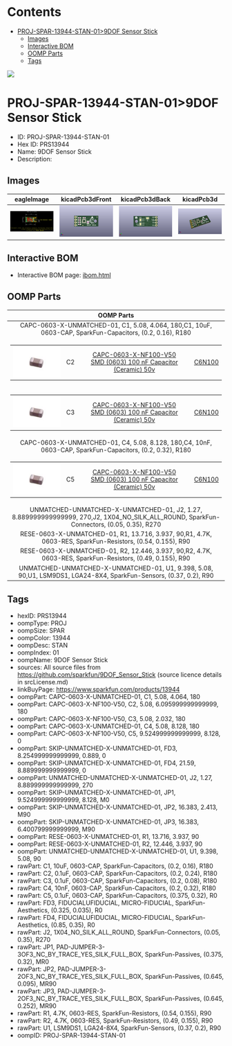 



Contents
========

* [PROJ-SPAR-13944-STAN-01>9DOF Sensor Stick](#proj-spar-13944-stan-019dof-sensor-stick)
	* [Images](#images)
	* [Interactive BOM](#interactive-bom)
	* [OOMP Parts](#oomp-parts)
	* [Tags](#tags)
  
![][im]
# PROJ-SPAR-13944-STAN-01>9DOF Sensor Stick

- ID: PROJ-SPAR-13944-STAN-01
- Hex ID: PRS13944
- Name: 9DOF Sensor Stick
- Description: 

## Images
  
  

|eagleImage|kicadPcb3dFront|kicadPcb3dBack|kicadPcb3d|
| :---: | :---: | :---: | :---: |
|[![eagleImage](eagleImage_140.png)](eagleImage_600.png)|[![kicadPcb3dFront](kicadPcb3dFront_140.png)](kicadPcb3dFront_600.png)|[![kicadPcb3dBack](kicadPcb3dBack_140.png)](kicadPcb3dBack_600.png)|[![kicadPcb3d](kicadPcb3d_140.png)](kicadPcb3d_600.png)|

## Interactive BOM

- Interactive BOM page: [ibom.html](kicad/bom/ibom.html)

## OOMP Parts
  

|OOMP Parts|
| :---: |
|CAPC-0603-X-UNMATCHED-01, C1, 5.08, 4.064, 180,C1, 10uF, 0603-CAP, SparkFun-Capacitors, (0.2, 0.16), R180|
|<table><tr><td>![CAPC-0603-X-NF100-V50](https://raw.githubusercontent.com/oomlout/oomlout_OOMP_parts/main/CAPC-0603-X-NF100-V50/image_140.jpg)</td><td> C2</td><td>[CAPC-0603-X-NF100-V50<br>SMD (0603) 100 nF Capacitor (Ceramic) 50v](https://github.com/oomlout/oomlout_OOMP_parts/tree/main/CAPC-0603-X-NF100-V50/)</td><td>[C6N100](https://github.com/oomlout/oomlout_OOMP_parts/tree/main/CAPC-0603-X-NF100-V50/)</td></tr></table>|
|<table><tr><td>![CAPC-0603-X-NF100-V50](https://raw.githubusercontent.com/oomlout/oomlout_OOMP_parts/main/CAPC-0603-X-NF100-V50/image_140.jpg)</td><td> C3</td><td>[CAPC-0603-X-NF100-V50<br>SMD (0603) 100 nF Capacitor (Ceramic) 50v](https://github.com/oomlout/oomlout_OOMP_parts/tree/main/CAPC-0603-X-NF100-V50/)</td><td>[C6N100](https://github.com/oomlout/oomlout_OOMP_parts/tree/main/CAPC-0603-X-NF100-V50/)</td></tr></table>|
|CAPC-0603-X-UNMATCHED-01, C4, 5.08, 8.128, 180,C4, 10nF, 0603-CAP, SparkFun-Capacitors, (0.2, 0.32), R180|
|<table><tr><td>![CAPC-0603-X-NF100-V50](https://raw.githubusercontent.com/oomlout/oomlout_OOMP_parts/main/CAPC-0603-X-NF100-V50/image_140.jpg)</td><td> C5</td><td>[CAPC-0603-X-NF100-V50<br>SMD (0603) 100 nF Capacitor (Ceramic) 50v](https://github.com/oomlout/oomlout_OOMP_parts/tree/main/CAPC-0603-X-NF100-V50/)</td><td>[C6N100](https://github.com/oomlout/oomlout_OOMP_parts/tree/main/CAPC-0603-X-NF100-V50/)</td></tr></table>|
|UNMATCHED-UNMATCHED-X-UNMATCHED-01, J2, 1.27, 8.889999999999999, 270,J2, 1X04_NO_SILK_ALL_ROUND, SparkFun-Connectors, (0.05, 0.35), R270|
|RESE-0603-X-UNMATCHED-01, R1, 13.716, 3.937, 90,R1, 4.7K, 0603-RES, SparkFun-Resistors, (0.54, 0.155), R90|
|RESE-0603-X-UNMATCHED-01, R2, 12.446, 3.937, 90,R2, 4.7K, 0603-RES, SparkFun-Resistors, (0.49, 0.155), R90|
|UNMATCHED-UNMATCHED-X-UNMATCHED-01, U1, 9.398, 5.08, 90,U1, LSM9DS1, LGA24-8X4, SparkFun-Sensors, (0.37, 0.2), R90|

## Tags

- hexID: PRS13944
- oompType: PROJ
- oompSize: SPAR
- oompColor: 13944
- oompDesc: STAN
- oompIndex: 01
- oompName: 9DOF Sensor Stick
- sources: All source files from https://github.com/sparkfun/9DOF_Sensor_Stick (source licence details in srcLicense.md)
- linkBuyPage: https://www.sparkfun.com/products/13944
- oompPart: CAPC-0603-X-UNMATCHED-01, C1, 5.08, 4.064, 180
- oompPart: CAPC-0603-X-NF100-V50, C2, 5.08, 6.095999999999999, 180
- oompPart: CAPC-0603-X-NF100-V50, C3, 5.08, 2.032, 180
- oompPart: CAPC-0603-X-UNMATCHED-01, C4, 5.08, 8.128, 180
- oompPart: CAPC-0603-X-NF100-V50, C5, 9.524999999999999, 8.128, 0
- oompPart: SKIP-UNMATCHED-X-UNMATCHED-01, FD3, 8.254999999999999, 0.889, 0
- oompPart: SKIP-UNMATCHED-X-UNMATCHED-01, FD4, 21.59, 8.889999999999999, 0
- oompPart: UNMATCHED-UNMATCHED-X-UNMATCHED-01, J2, 1.27, 8.889999999999999, 270
- oompPart: SKIP-UNMATCHED-X-UNMATCHED-01, JP1, 9.524999999999999, 8.128, M0
- oompPart: SKIP-UNMATCHED-X-UNMATCHED-01, JP2, 16.383, 2.413, M90
- oompPart: SKIP-UNMATCHED-X-UNMATCHED-01, JP3, 16.383, 6.400799999999999, M90
- oompPart: RESE-0603-X-UNMATCHED-01, R1, 13.716, 3.937, 90
- oompPart: RESE-0603-X-UNMATCHED-01, R2, 12.446, 3.937, 90
- oompPart: UNMATCHED-UNMATCHED-X-UNMATCHED-01, U1, 9.398, 5.08, 90
- rawPart: C1, 10uF, 0603-CAP, SparkFun-Capacitors, (0.2, 0.16), R180
- rawPart: C2, 0.1uF, 0603-CAP, SparkFun-Capacitors, (0.2, 0.24), R180
- rawPart: C3, 0.1uF, 0603-CAP, SparkFun-Capacitors, (0.2, 0.08), R180
- rawPart: C4, 10nF, 0603-CAP, SparkFun-Capacitors, (0.2, 0.32), R180
- rawPart: C5, 0.1uF, 0603-CAP, SparkFun-Capacitors, (0.375, 0.32), R0
- rawPart: FD3, FIDUCIALUFIDUCIAL, MICRO-FIDUCIAL, SparkFun-Aesthetics, (0.325, 0.035), R0
- rawPart: FD4, FIDUCIALUFIDUCIAL, MICRO-FIDUCIAL, SparkFun-Aesthetics, (0.85, 0.35), R0
- rawPart: J2, 1X04_NO_SILK_ALL_ROUND, SparkFun-Connectors, (0.05, 0.35), R270
- rawPart: JP1, PAD-JUMPER-3-3OF3_NC_BY_TRACE_YES_SILK_FULL_BOX, SparkFun-Passives, (0.375, 0.32), MR0
- rawPart: JP2, PAD-JUMPER-3-2OF3_NC_BY_TRACE_YES_SILK_FULL_BOX, SparkFun-Passives, (0.645, 0.095), MR90
- rawPart: JP3, PAD-JUMPER-3-2OF3_NC_BY_TRACE_YES_SILK_FULL_BOX, SparkFun-Passives, (0.645, 0.252), MR90
- rawPart: R1, 4.7K, 0603-RES, SparkFun-Resistors, (0.54, 0.155), R90
- rawPart: R2, 4.7K, 0603-RES, SparkFun-Resistors, (0.49, 0.155), R90
- rawPart: U1, LSM9DS1, LGA24-8X4, SparkFun-Sensors, (0.37, 0.2), R90
- oompID: PROJ-SPAR-13944-STAN-01



[im]: kicadPcb3d_450.png
